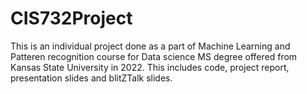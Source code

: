 # CIS732Project

This is an individual project done as a part of Machine Learning and Patteren recognition course for Data science MS degree offered from Kansas State University in 2022.
This includes code, project report, presentation slides and blitZTalk slides.

